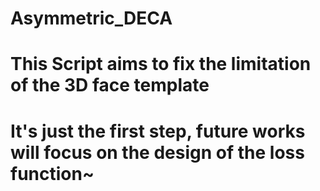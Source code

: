 # Asymmetric_DECA
# This Script aims to fix the limitation of the 3D face template
# It's just the first step, future works will focus on the design of the loss function~
